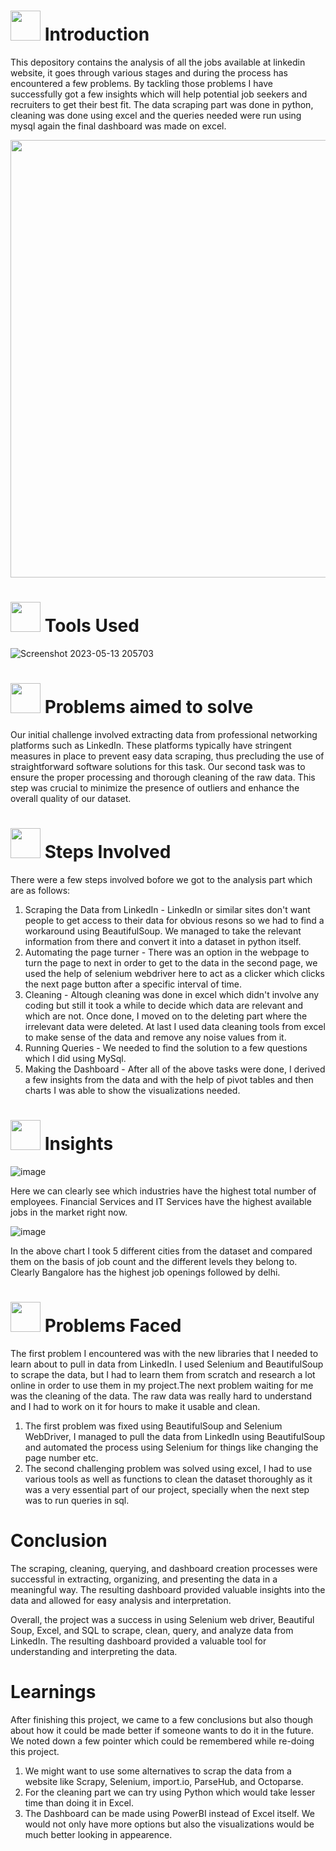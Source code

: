 # 
# <img src="https://media.tenor.com/2ZexrTx-QSQAAAAC/linkedin.gif" width="48" height="48"> **Introduction**

This depository contains the analysis of all the jobs available at linkedin website, it goes through various stages and during the process has encountered a few problems. By tackling those problems I have successfully got a few insights which will help potential job seekers and recruiters to get their best fit. The data scraping part was done in python, cleaning was done using excel and the queries needed were run using mysql again the final dashboard was made on excel.



<img src="https://media.tenor.com/KOki-OrS24AAAAAC/linkedin.gif" width="1000" height="700">

  
# <img src="https://media.tenor.com/WMS0HHtKYD8AAAAi/handwerk-stephaniebergerschmuck.gif" width="48" height="48"> **Tools Used**
![Screenshot 2023-05-13 205703](https://github.com/AnubhabDebnath/LinkedIn_Job_Analytics/assets/110715196/d2ba0355-fb9f-4665-b79e-a6f7dd1735c5)



# <img src="https://media.tenor.com/WMS0HHtKYD8AAAAi/handwerk-stephaniebergerschmuck.gif" width="48" height="48"> **Problems aimed to solve**



Our initial challenge involved extracting data from professional networking platforms such as LinkedIn. These platforms typically have stringent measures in place to prevent easy data scraping, thus precluding the use of straightforward software solutions for this task. Our second task was to ensure the proper processing and thorough cleaning of the raw data. This step was crucial to minimize the presence of outliers and enhance the overall quality of our dataset.



# <img src="https://media.tenor.com/S_MxiWkUAHMAAAAi/steps-baby-steps.gif" width="48" height="48"> **Steps Involved**

There were a few steps involved bofore we got to the analysis part which are as follows:
  1. Scraping the Data from LinkedIn - LinkedIn or similar sites don't want people to get access to their data for obvious resons so we had to find a workaround using BeautifulSoup. We managed to take the relevant information from there and convert it into a dataset in python itself.
  2. Automating the page turner - There was an option in the webpage to turn the page to next in order to get to the data in the second page, we used the help of selenium webdriver here to act as a clicker which clicks the next page button after a specific interval of time.
  3. Cleaning - Altough cleaning was done in excel which didn't involve any coding but still it took a while to decide which data are relevant and which are not. Once done, I moved on to the deleting part where the irrelevant data were deleted. At last I used data cleaning tools from excel to make sense of the data and remove any noise values from it.
  4. Running Queries - We needed to find the solution to a few questions which I did using MySql.
  5. Making the Dashboard - After all of the above tasks were done, I derived a few insights from the data and with the help of pivot tables and then charts I was able to show the visualizations needed.




# <img src="https://media.tenor.com/F7Y9A0SWAUcAAAAi/goal-circle.gif" width="48" height="48"> **Insights**

![image](https://github.com/AnubhabDebnath/LinkedIn_Job_Analytics/assets/110715196/fdcd98d3-67a8-46a5-aa59-880fbe27fd7f)

Here we can clearly see which industries have the highest total number of employees.
Financial Services and IT Services have the highest available jobs in the market right now.


![image](https://github.com/AnubhabDebnath/LinkedIn_Job_Analytics/assets/110715196/39faacd8-59b0-4f77-87a5-9eaba4856428)

In the above chart I took 5 different cities from the dataset and compared them on the basis of job count and the different levels they belong to.
Clearly Bangalore has the highest job openings followed by delhi.




# <img src="https://media.tenor.com/ts5y4CC3OlYAAAAC/life-is-so-hard-long-day.gif" width="48" height="48"> **Problems Faced**

The first problem I encountered was with the new libraries that I needed to learn about to pull in data from LinkedIn. I used Selenium and BeautifulSoup to scrape the data, but I had to learn them from scratch and research a lot online in order to use them in my project.The next problem waiting for me was the cleaning of the data. The raw data was really hard to understand and I had to work on it for hours to make it usable and clean.
  1. The first problem was fixed using BeautifulSoup and Selenium WebDriver, I managed to pull the data from LinkedIn using BeautifulSoup and automated the process using Selenium for things like changing the page number etc.
  2. The second challenging problem was solved using excel, I had to use various tools as well as functions to clean the dataset thoroughly as it was a very essential part of our project, specially when the next step was to run queries in sql.




# <imf src="https://media.tenor.com/RUKQWE0MJE4AAAAi/road-sign-roadtrip.gif" width="48" height="48"> **Conclusion**
The scraping, cleaning, querying, and dashboard creation processes were successful in extracting, organizing, and presenting the data in a meaningful way. The resulting dashboard provided valuable insights into the data and allowed for easy analysis and interpretation.

Overall, the project was a success in using Selenium web driver, Beautiful Soup, Excel, and SQL to scrape, clean, query, and analyze data from LinkedIn. The resulting dashboard provided a valuable tool for understanding and interpreting the data.
  

  

# <imf src="https://media.tenor.com/-YcB0iBIq0cAAAAC/learn-learning.gif" width="48" height="48"> **Learnings**
After finishing this project, we came to a few conclusions but also though about how it could be made better if someone wants to do it in the future. We noted down a few pointer which could be remembered while re-doing this project.
  1. We might want to use some alternatives to scrap the data from a website like Scrapy, Selenium, import.io, ParseHub, and Octoparse.
  2. For the cleaning part we can try using Python which would take lesser time than doing it in Excel. 
  3. The Dashboard can be made using PowerBI instead of Excel itself. We would not only have more options but also the visualizations would be much better looking in appearence.
  
